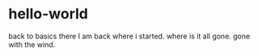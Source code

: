 # hello-world
back to basics
there I am back where i started. where is it all gone. gone with the wind.
